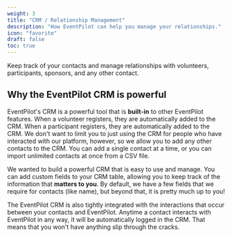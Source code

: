 ```yaml
---
weight: 3
title: "CRM / Relationship Management"
description: "How EventPilot can help you manage your relationships."
icon: "favorite"
draft: false
toc: true
---
```


Keep track of your contacts and manage relationships with volunteers, participants, sponsors, and any other contact.

## Why the EventPilot CRM is powerful

EventPilot's CRM is a powerful tool that is **built-in** to other EventPilot features. When a volunteer registers, they are automatically added to the CRM. When a participant registers, they are automatically added to the CRM. We don't want to limit you to just using the CRM for people who have interacted with our platform, however, so we allow you to add any other contacts to the CRM. You can add a single contact at a time, or you can import unlimited contacts at once from a CSV file.

We wanted to build a powerful CRM that is easy to use and manage. You can add custom fields to your CRM table, allowing you to keep track of the information that **matters to you**. By default, we have a few fields that we require for contacts (like name), but beyond that, it is pretty much up to you!

The EventPilot CRM is also tightly integrated with the interactions that occur between your contacts and EventPilot. Anytime a contact interacts with EventPilot in any way, it will be automatically logged in the CRM. That means that you won't have anything slip through the cracks.